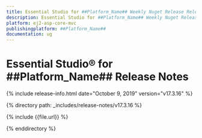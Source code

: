 ```yaml
---
title: Essential Studio for ##Platform_Name## Weekly Nuget Release Release Notes  
description: Essential Studio for ##Platform_Name## Weekly Nuget Release Release Notes  
platform: ej2-asp-core-mvc
publishingplatform: ##Platform_Name##
documentation: ug
---
```


# Essential Studio&reg; for  ##Platform_Name##  Release Notes  

{% include release-info.html date="October 9, 2019"   version="v17.3.16"  %} 

{% directory path: _includes/release-notes/v17.3.16 %}

{% include {{file.url}} %}

{% enddirectory %}
